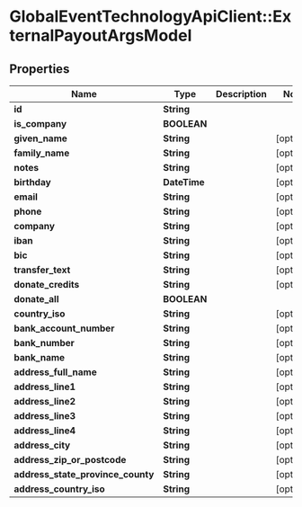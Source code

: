 # GlobalEventTechnologyApiClient::ExternalPayoutArgsModel

## Properties
Name | Type | Description | Notes
------------ | ------------- | ------------- | -------------
**id** | **String** |  | 
**is_company** | **BOOLEAN** |  | 
**given_name** | **String** |  | [optional] 
**family_name** | **String** |  | [optional] 
**notes** | **String** |  | [optional] 
**birthday** | **DateTime** |  | [optional] 
**email** | **String** |  | [optional] 
**phone** | **String** |  | [optional] 
**company** | **String** |  | [optional] 
**iban** | **String** |  | [optional] 
**bic** | **String** |  | [optional] 
**transfer_text** | **String** |  | [optional] 
**donate_credits** | **String** |  | [optional] 
**donate_all** | **BOOLEAN** |  | 
**country_iso** | **String** |  | [optional] 
**bank_account_number** | **String** |  | [optional] 
**bank_number** | **String** |  | [optional] 
**bank_name** | **String** |  | [optional] 
**address_full_name** | **String** |  | [optional] 
**address_line1** | **String** |  | [optional] 
**address_line2** | **String** |  | [optional] 
**address_line3** | **String** |  | [optional] 
**address_line4** | **String** |  | [optional] 
**address_city** | **String** |  | [optional] 
**address_zip_or_postcode** | **String** |  | [optional] 
**address_state_province_county** | **String** |  | [optional] 
**address_country_iso** | **String** |  | [optional] 


